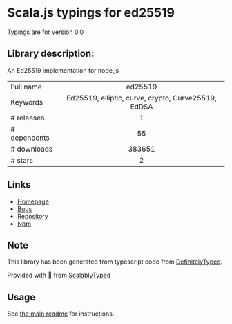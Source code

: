 
# Scala.js typings for ed25519

Typings are for version 0.0

## Library description:
An Ed25519 implementation for node.js

|                    |                 |
| ------------------ | :-------------: |
| Full name          | ed25519 |
| Keywords           | Ed25519, elliptic, curve, crypto, Curve25519, EdDSA |
| # releases         | 1 |
| # dependents       | 55 |
| # downloads        | 383651 |
| # stars            | 2 |

## Links
- [Homepage](https://github.com/dazoe/ed25519#readme)
- [Bugs](https://github.com/dazoe/ed25519/issues)
- [Repository](https://github.com/dazoe/ed25519)
- [Npm](https://www.npmjs.com/package/ed25519)
    


## Note
This library has been generated from typescript code from [DefinitelyTyped](https://definitelytyped.org).

Provided with :purple_heart: from [ScalablyTyped](https://github.com/oyvindberg/ScalablyTyped)

## Usage
See [the main readme](../../readme.md) for instructions.


